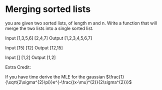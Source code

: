 # Merging sorted lists

you are given two sorted lists, of length m and n. Write a function that will merge the two lists into a single sorted list.

Input
    [1,3,5,6]
    [2,4,7]
Output
    [1,2,3,4,5,6,7]

Input
    [15]
    [12]
Output
    [12,15]


Input
    []
    [1,2]
Output
    [1,2]


Extra Credit:

If you have time derive the MLE for the gaussian
$\frac{1}{\sqrt{2\sigma^{2}\pi}}e^{-\frac{(x-\mu)^{2}}{2\sigma^{2}}}$
